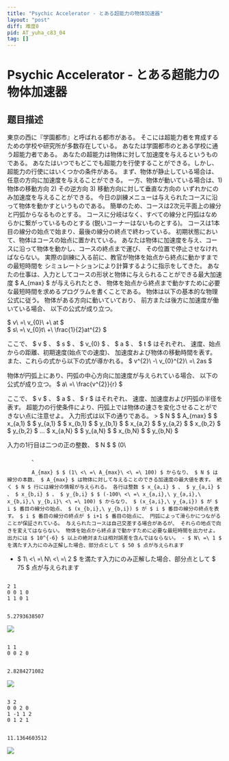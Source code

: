 ```yaml
---
title: "Psychic Accelerator - とある超能力の物体加速器"
layout: "post"
diff: 难度0
pid: AT_yuha_c83_04
tag: []
---
```


# Psychic Accelerator - とある超能力の物体加速器

## 题目描述

[problemUrl]: https://atcoder.jp/contests/yuha-c83/tasks/yuha_c83_04

東京の西に『学園都市』と呼ばれる都市がある。 そこには超能力者を育成するための学校や研究所が多数存在している。 あなたは学園都市のとある学校に通う超能力者である。 あなたの超能力は物体に対して加速度を与えるというものである。 あなたはいつでもどこでも超能力を行使することができる。しかし、超能力の行使にはいくつかの条件がある。 まず、物体が静止している場合は、任意の方向に加速度を与えることができる。 一方、物体が動いている場合は、1) 物体の移動方向 2) その逆方向 3) 移動方向に対して垂直な方向の いずれかにのみ加速度を与えることができる。 今日の訓練メニューは与えられたコースに沿って物体を動かすというものである。 簡単のため、コースは2次元平面上の線分と円弧からなるものとする。 コースに分岐はなく、すべての線分と円弧はなめらかに繋がっているものとする (鋭いコーナーはないものとする)。 コースは1本目の線分の始点で始まり、最後の線分の終点で終わっている。 初期状態において、物体はコースの始点に置かれている。 あなたは物体に加速度を与え、コースに沿って物体を動かし、コースの終点まで運び、 その位置で停止させなければならない。 実際の訓練に入る前に、教官が物体を始点から終点に動かすまでの最短時間を シミュレートションにより計算するように指示をしてきた。 あなたの仕事は、入力としてコースの形状と物体に与えられることができる最大加速度 $ A_{max} $ が与えられたとき、 物体を始点から終点まで動かすために必要な最短時間を求めるプログラムを書くことである。 物体は以下の基本的な物理公式に従う。 物体がある方向に動いていており、 前方または後方に加速度が働いている場合、 以下の公式が成り立つ。

 $ v\ =\ v_{0}\ +\ at $   
 $ s\ =\ v_{0}t\ +\ \frac{1}{2}at^{2} $ 

 ここで、 $ v $ 、 $ s $ 、 $ v_{0} $ 、 $ a $ 、 $ t $ はそれぞれ、 速度、始点からの距離、初期速度(始点での速度)、 加速度および物体の移動時間を表す。 また、これらの式から以下の式が導かれる。  $ v^{2}\ -\ v_{0}^{2}\ =\ 2as $ 

 物体が円弧上にあり、円弧の中心方向に加速度が与えられている場合、 以下の公式が成り立つ。  $ a\ =\ \frac{v^{2}}{r} $ 

 ここで、 $ v $ 、 $ a $ 、 $ r $ はそれぞれ、 速度、加速度および円弧の半径を表す。 超能力の行使条件により、円弧上では物体の速さを変化させることができない点に注意せよ。 入力形式は以下の通りである。 > $ N $ $ A_{max} $ $ x_{a,1} $ $ y_{a,1} $ $ x_{b,1} $ $ y_{b,1} $ $ x_{a,2} $ $ y_{a,2} $ $ x_{b,2} $ $ y_{b,2} $ ... $ x_{a,N} $ $ y_{a,N} $ $ x_{b,N} $ $ y_{b,N} $

 入力の1行目は二つの正の整数、 $ N $ $ (0\ 
			、
			A_{max} $ $ (1\ <\ =\ A_{max}\ <\ =\ 100) $ からなり、 $ N $ は線分の本数、 $ A_{max} $ は物体に対して与えることのできる加速度の最大値を表す。 続く $ N $ 行には線分の情報が与えられる。 各行は整数 $ x_{a,i} $ 、 $ y_{a,i} $ 、 $ x_{b,i} $ 、 $ y_{b,i} $ $ (-100\ <\ =\ x_{a,i},\ y_{a,i},\ x_{b,i},\ y_{b,i}\ <\ =\ 100) $ からなり、 $ (x_{a,i},\ y_{a,i}) $ が $ i $ 番目の線分の始点、 $ (x_{b,i},\ y_{b,i}) $ が $ i $ 番目の線分の終点を表す。 $ i $ 番目の線分の終点が $ i+1 $ 番目の始点に、 円弧によって滑らかにつながることが保証されている。 与えられたコースは自己交差する場合があるが、 それらの地点で向きを変えてはならない。 物体を始点から終点まで動かすために必要な最短時間を出力せよ。 出力には $ 10^{-6} $ 以上の絶対または相対誤差を含んではならない。 - $ N\ =\ 1 $ を満たす入力にのみ正解した場合、部分点として $ 50 $ 点が与えられます
- $ 1\ <\ =\ N\ <\ =\ 2 $ を満たす入力にのみ正解した場合、部分点として $ 75 $ 点が与えられます
 
```

2 1
0 0 1 0
1 1 0 1
```

 ```

5.2793638507
```

 ![](https://cdn.luogu.com.cn/upload/vjudge_pic/AT_yuha_c83_04/7d7bbba2a8ccac6dfda6865c88da0dd1c3a795c1.png)

 ```

1 1
0 0 2 0
```

 ```

2.8284271082
```

 ![](https://cdn.luogu.com.cn/upload/vjudge_pic/AT_yuha_c83_04/30dfa1f47ce0b1890dd10bae87aa5b3048b5a356.png)

 ```

3 2
0 0 2 0
1 -1 1 2
0 1 2 1
```

 ```

11.1364603512
```

 ![](https://cdn.luogu.com.cn/upload/vjudge_pic/AT_yuha_c83_04/00faeab651f5b118ffc4dd5d428391afc165e3b4.png)

